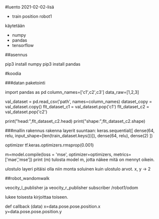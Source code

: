 #luento 2021-02-02-lisä
- train position robot1

käytetään
- numpy
- pandas
- tensorflow

##asennus

pip3 install numpy
pip3 install pandas

#koodia

###datan paketointi

import pandas as pd
column_names=['c1',c2',c3']
data_raw=[1,2,3]

val_dataset = pd.read_csv('path', names=column_names)
dataset_copy = val_dataset.copy()
flt_dataset_c1 = val_dataset.pop('c1')
flt_dataset_c2 = val_dataset.pop('c2')

print("head:",flt_dataset_c2.head)
print("shape:",flt_dataset_c2.shape)


###mallin rakennus
rakenna layerit suuntaan:
keras.sequential([
dense(64, relu, input_shape=[len(train_dataset.keys())]),
dense(64, relu),
dense(2)
])

optimizer tf.keras.optimizers.rmsprop(0.001)

m=model.compile(loss = 'mse', optimizer=optimizers, metrics=['mae','mse'])
print (m)
tulosta model m, jotta näkee mitä on mennyt oikein.



ulostulo layeri pitäisi olla niin monta soluinen kuin ulostulo arvot. x, y -> 2


##robot_wandomwalk

veocity_l_publisher ja veocity_r_publisher
subscriber /robot1/odom

lukee toisesta kirjoittaa toiseen.

def callback (data)
x=data.pose.pose.position.x
y=data.pose.pose.position.y


